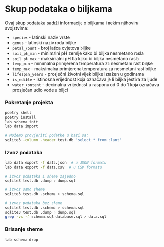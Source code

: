 # Skup podataka o biljkama
Ovaj skup podataka sadrži informacije o biljkama i nekim njihovim svojstvima:
- `species` - latinski naziv vrste
- `genus` - latinski naziv roda biljke
- `petal_count` - broj latica cvjetova biljke
- `soil_ph_min` - minimalni pH zemlje kako bi biljka nesmetano rasla
- `soil_ph_max` - maksimalni pH tla kako bi biljka nesmetano rasla
- `temp_min` - minimalna primjerena temperatura za nesmetani rast biljke
- `temp_max` - maksimalna primjerena temperatura za nesmetani rast biljke
- `lifespan_years` - prosječni životni vijek biljke izražen u godinama
- `is_edible` - istinosna vrijednost koja označava je li biljka jestiva za ljude
- `water_content` - decimalna vrijednost u rasponu od 0 do 1 koja označava prosječan udio vode u biljci

### Pokretanje projekta
```bash
poetry shell
poetry install
lab schema init
lab data import

# Možemo provjeriti podatke u bazi sa:
sqlite3 -column -header test.db 'select * from plant'
```

### Izvoz podataka
```bash
lab data export -f data.json  # u JSON formatu
lab data export -f data.csv  # u CSV formatu

# izvoz podataka i sheme zajedno
sqlite3 test.db .dump > dump.sql

# izvoz samo sheme
sqlite3 test.db .schema > schema.sql

# izvoz podataka bez sheme
sqlite3 test.db .schema > schema.sql
sqlite3 test.db .dump > dump.sql
grep -vx -f schema.sql database.sql > data.sql
```

### Brisanje sheme
```bash
lab schema drop
```
